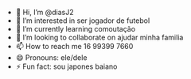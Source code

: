 - 👋 Hi, I’m @diasJ2
- 👀 I’m interested in ser jogador de futebol
- 🌱 I’m currently learning comoutação
- 💞️ I’m looking to collaborate on ajudar minha familia
- 📫 How to reach me 16 99399 7660
- 😄 Pronouns: ele/dele
- ⚡ Fun fact: sou japones baiano

<!---
diasJ2/diasJ2 is a ✨ special ✨ repository because its `README.md` (this file) appears on your GitHub profile.
You can click the Preview link to take a look at your changes.
--->
